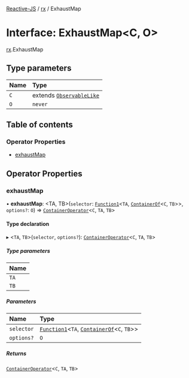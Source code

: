 [Reactive-JS](../README.md) / [rx](../modules/rx.md) / ExhaustMap

# Interface: ExhaustMap<C, O\>

[rx](../modules/rx.md).ExhaustMap

## Type parameters

| Name | Type |
| :------ | :------ |
| `C` | extends [`ObservableLike`](rx.ObservableLike.md) |
| `O` | `never` |

## Table of contents

### Operator Properties

- [exhaustMap](rx.ExhaustMap.md#exhaustmap)

## Operator Properties

### exhaustMap

• **exhaustMap**: <TA, TB\>(`selector`: [`Function1`](../modules/functions.md#function1)<`TA`, [`ContainerOf`](../modules/containers.md#containerof)<`C`, `TB`\>\>, `options?`: `O`) => [`ContainerOperator`](../modules/containers.md#containeroperator)<`C`, `TA`, `TB`\>

#### Type declaration

▸ <`TA`, `TB`\>(`selector`, `options?`): [`ContainerOperator`](../modules/containers.md#containeroperator)<`C`, `TA`, `TB`\>

##### Type parameters

| Name |
| :------ |
| `TA` |
| `TB` |

##### Parameters

| Name | Type |
| :------ | :------ |
| `selector` | [`Function1`](../modules/functions.md#function1)<`TA`, [`ContainerOf`](../modules/containers.md#containerof)<`C`, `TB`\>\> |
| `options?` | `O` |

##### Returns

[`ContainerOperator`](../modules/containers.md#containeroperator)<`C`, `TA`, `TB`\>
